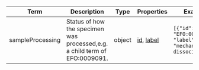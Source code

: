 |Term | Description | Type | Properties | Example | Enum|
| ---| ---| ---| ---| ---| --- |
| sampleProcessing | Status of how the specimen was processed,e.g. a child term of EFO:0009091. | object | [id](./id.md), [label](./label.md) | `[{"id": "EFO:0009129", "label": "mechanical dissociation"}]` | NA|
